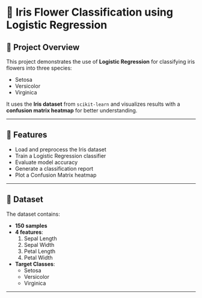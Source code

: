# 🌸 Iris Flower Classification using Logistic Regression

## 📌 Project Overview
This project demonstrates the use of **Logistic Regression** for classifying iris flowers into three species:
- Setosa
- Versicolor
- Virginica

It uses the **Iris dataset** from `scikit-learn` and visualizes results with a **confusion matrix heatmap** for better understanding.

---

## 🧠 Features
- Load and preprocess the Iris dataset
- Train a Logistic Regression classifier
- Evaluate model accuracy
- Generate a classification report
- Plot a Confusion Matrix heatmap

---

## 📂 Dataset
The dataset contains:
- **150 samples**
- **4 features**:
  1. Sepal Length
  2. Sepal Width
  3. Petal Length
  4. Petal Width
- **Target Classes**:
  - Setosa
  - Versicolor
  - Virginica

---
